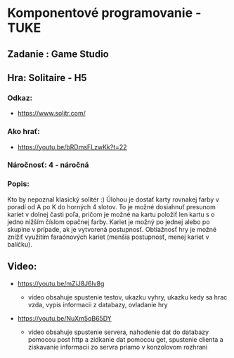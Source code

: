 # Komponentové programovanie - TUKE

## Zadanie : Game Studio
## Hra: Solitaire - H5

### Odkaz: 	
- https://www.solitr.com/

### Ako hrať: 	
- https://youtu.be/bRDmsFLzwKk?t=22

### Náročnosť: 4 - náročná

### Popis: 		
Kto by nepoznal klasický solitér :) Úlohou je dostať karty rovnakej farby v poradí od A po K do horných 
4 slotov. To je možné dosiahnuť presunom kariet v dolnej časti poľa, pričom je možné na kartu položiť 
len kartu s o jedno nižším číslom opačnej farby. Kariet je možný po jednej alebo po skupine v prípade,
ak je vytvorená postupnosť. Obtiažnosť hry je možné znížiť využitím faraónových kariet (menšia postupnosť, 
menej kariet v balíčku).

## Video:
- https://youtu.be/mZiJ8J6lv8g

    - video obsahuje spustenie testov, ukazku vyhry, ukazku kedy sa hrac vzda, vypis informacii z databazy,
ovladanie hry
- https://youtu.be/NuXm5qB65DY
    - video obsahuje spustenie servera, nahodenie dat do databazy pomocou post http a zidkanie dat pomocou get,
    spustenie clienta a ziskavanie informacii zo servra priamo v konzolovom rozhrani